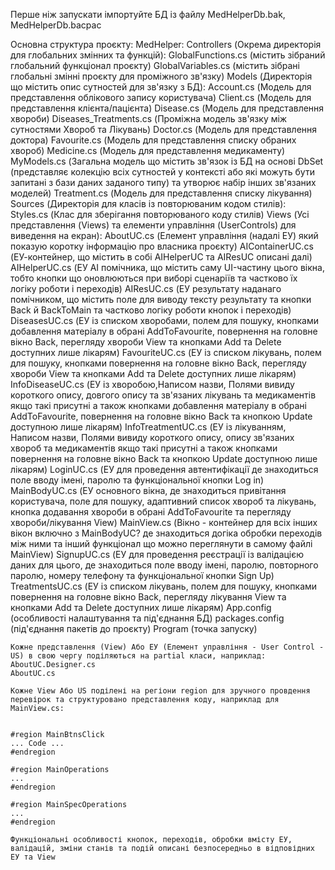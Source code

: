 Перше ніж запускати імпортуйте БД із файлу MedHelperDb.bak, MedHelperDb.bacpac

Основна структура проєкту: 
MedHelper:
	Controllers (Окрема директорія для глобальних змінних та функцій):
		GlobalFunctions.cs (містить зібраний глобальний функціонал проєкту)
		GlobalVariables.cs (містить зібрані глобальні змінні проєкту для проміжного зв'язку)
	Models (Директорія що містить опис сутностей для зв'язку з БД):
		Account.cs (Модель для представлення облікового запису користувача)
		Client.cs (Модель для представлення клієнта/пацієнта)
		Disease.cs (Модель для представлення хвороби)
		Diseases_Treatments.cs (Проміжна модель зв'язку між сутностями Хвороб та Лікувань)
		Doctor.cs (Модель для представлення доктора)
		Favourite.cs (Модель для представлення списку обраних хвороб)
		Medicine.cs (Модель для представлення медикаменту)
		MyModels.cs (Загальна модель що містить зв'язок із БД на основі DbSet (представляє колекцію всіх сутностей у контексті або які можуть бути запитані з бази даних заданого типу) 
		та утворює набір інших зв'язаних моделей)
		Treatment.cs (Модель для представлення списку лікування)
	Sources (Директорія для класів із повторюваним кодом стилів):
		Styles.cs (Клас для зберігання повторюваного коду стилів)
	Views (Усі представлення (Views) та елементи управління (UserControls) для виведення на екран):
		AboutUC.cs (Елемент управління (надалі ЕУ) який показую коротку інформацію про власника проєкту)
		AIContainerUC.cs (ЕУ-контейнер, що містить в собі AIHelperUC та AIResUC описані далі)
		AIHelperUC.cs (ЕУ AI помічника, що містить саму UI-частину цього вікна, тобто кнопки що оновлюються при виборі сценаріїв та частково їх логіку роботи і переходів)
		AIResUC.cs (ЕУ результату наданаго помічником, що містить поле для виводу тексту результату та кнопки Back й BackToMain та частково логіку роботи кнопок і переходів)
		DiseasesUC.cs (ЕУ із списком хворобами, полем для пошуку, кнопками добавлення матеріалу в обрані AddToFavourite, повернення на головне вікно Back, перегляду хвороби View та кнопками Add та Delete доступних лише лікарям)
		FavouriteUC.cs (ЕУ із списком лікувань, полем для пошуку, кнопками повернення на головне вікно Back, перегляду хвороби View та кнопками Add та Delete доступних лише лікарям)
		InfoDiseaseUC.cs (ЕУ із хворобою,Написом назви, Полями вивиду короткого опису, довгого опису та зв'язаних лікувань та медикаментів якщо такі присутні а також кнопками добавлення матеріалу в обрані AddToFavourite, повернення на головне вікно Back та кнопкою Update доступною лише лікарям)
		InfoTreatmentUC.cs (ЕУ із лікуванням, Написом назви, Полями вивиду короткого опису, опису зв'язаних хвороб та медикаментів якщо такі присутні а також кнопками повернення на головне вікно Back та кнопкою Update доступною лише лікарям)
		LoginUC.cs (ЕУ для проведення автентифікації де знаходиться поле вводу імені, паролю та функціональної кнопки Log in)
		MainBodyUC.cs (ЕУ основного вікна, де знаходиться привітання користувача, поле для пошуку, адаптивний список хвороб та лікувань, кнопка додавання хвороби в обрані AddToFavourite та перегляду хвороби/лікування View)
		MainView.cs (Вікно - контейнер для всіх інших вікон включно з MainBodyUC? де знаходиться догіка обробки переходів між ними та інший функціонал що можно переглянути в самому файлі MainView)
		SignupUC.cs (ЕУ для проведення реєстрації із валідацією даних для цього, де знаходиться поле вводу імені, паролю, повторного паролю, номеру телефону та функціональної кнопки Sign Up)
		TreatmentsUC.cs (ЕУ із списком лікувань, полем для пошуку, кнопками повернення на головне вікно Back, перегляду лікування View та кнопками Add та Delete доступних лише лікарям)
	App.config (особливості налаштування та під'єднання БД)
	packages.config (під'єднання пакетів до проєкту)
	Program (точка запуску)





	Кожне представлення (View) Або ЕУ (Елемент управління - User Control - US) в свою чергу поділяються на partial класи, наприклад:
	AboutUC.Designer.cs
	AboutUC.cs

	Кожне View Або US поділені на регіони region для зручного провдення перевірок та структуровано представлення коду, наприклад для MainView.cs:
	
	
	#region MainBtnsClick
	... Code ...
	#endregion

	#region MainOperations
	...
	#endregion

	#region MainSpecOperations
	...
	#endregion

	Функціональні особливості кнопок, переходів, обробки вмісту ЕУ, валідацій, зміни станів та подій описані безпосередньо в відповідних ЕУ та View
